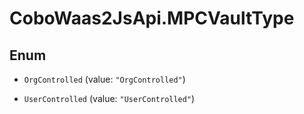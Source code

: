 # CoboWaas2JsApi.MPCVaultType

## Enum


* `OrgControlled` (value: `"OrgControlled"`)

* `UserControlled` (value: `"UserControlled"`)


